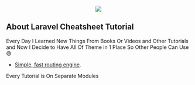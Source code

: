 <p align="center"><img src="https://laravel.com/assets/img/components/logo-laravel.svg"></p>


## About Laravel Cheatsheet Tutorial

Every Day I Learned New Things From Books Or Videos and Other 
Tutorials and Now I Decide to Have All Of Theme in 1 Place So Other
 People Can Use :smile:

- [Simple, fast routing engine](https://laravel.com/docs/routing).


Every Tutorial is On Separate Modules

